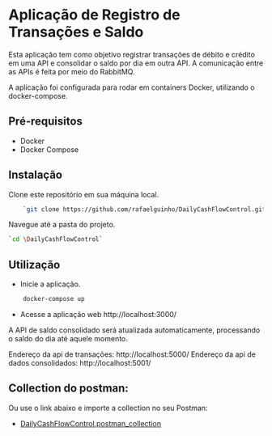 # Aplicação de Registro de Transações e Saldo
Esta aplicação tem como objetivo registrar transações de débito e crédito em uma API e consolidar o saldo por dia em outra API. A comunicação entre as APIs é feita por meio do RabbitMQ.

A aplicação foi configurada para rodar em containers Docker, utilizando o docker-compose.

## Pré-requisitos
- Docker
- Docker Compose

## Instalação

Clone este repositório em sua máquina local.
```bash
    `git clone https://github.com/rafaelguinho/DailyCashFlowControl.git`
```
Navegue até a pasta do projeto.
```bash
`cd \DailyCashFlowControl`
```
## Utilização

- Inicie a aplicação.
```bash
    docker-compose up
```
- Acesse a aplicação web http://localhost:3000/

A API de saldo consolidado será atualizada automaticamente, processando o saldo do dia até aquele momento.

Endereço da api de transações: http://localhost:5000/
Endereço da api de dados consolidados: http://localhost:5001/

## Collection do postman:

   Ou use o link abaixo e importe a collection no seu Postman:

- [DailyCashFlowControl.postman_collection](DailyCashFlowControl.postman_collection.json)